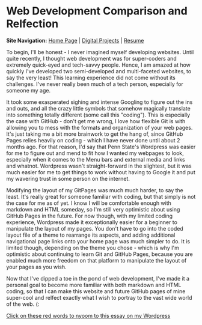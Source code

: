 # Web Development Comparison and Relfection 

**Site Navigation:** [Home Page](index.md) | [Digital Projects](portfolio.md) | [Resume](resume.md)

  To begin, I'll be honest - I never imagined myself developing websites. Until quite recently, 
I thought web development was for super-coders and extremely quick-eyed and tech-savvy people.
Hence, I am amazed at how quickly I've developed two semi-developed and multi-faceted websites, to say the very least!
This learning experience did not come without its challenges. I've never really been much of a tech person, especially for someone my age.

  It took some exasperated sighing and intense Googling to figure out the ins and outs, and all the crazy little symbols that somehow magically
translate into something totally different (some call this "coding"). This is especially the case with GitHub - don't get me wrong, I love how flexible Git is with allowing you to mess with the formats and organization of your web pages. It's just taking me a bit more brainwork to get the hang of, since GitHub Pages relies heavily on coding - which I have never done until about 2 months ago. For that reason, I'd say that Penn State's Wordpress was easier for me to figure out and mend to fit how I wanted my webpages to look, especially when it comes to the Menu bars and external media and links and whatnot. Wordpress
wasn't straight-forward in the slightest, but it was much easier for me to get things to work without having to Google it and put my wavering trust in
some person on the internet. 

  Modifying the layout of my GitPages was much much harder, to say the least. It's really great for someone familiar with coding, but that simply is not the
case for me as of yet. I know I will be comfortable enough with markdown and HTML someday, so I'm still very optimistic about using GitHub Pages in the future.
For now though, with my limited coding experience, Wordpress made it exceptionally easier for a beginner to manipulate the layout of my pages. You don't have to
go into the coded layout file of a theme to rearrange its aspects, and adding additional navigational page links onto your home page was much simpler to do.
It is limited though, depending on the theme you chose - which is why I'm optimistic about continuing to learn Git and GitHub Pages, because you are enabled
much more freedom on that platform to manipulate the layout of your pages as you wish.

  Now that I've dipped a toe in the pond of web development, I've made it a personal goal to become more familiar with both markdown and HTML coding, 
so that I can make this website and future GitHub pages of mine super-cool and relfect exactly what I wish to portray to the vast wide world of the
web. (: 

[Click on these red words to nyoom to this essay on my Wordpress](https://sites.psu.edu/mborgiadigportfolio/relfection/)
